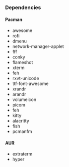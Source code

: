 ### Dependencies

#### Pacman 

- awesome 
- rofi 
- dmenu
- network-manager-applet
- fff
- conky
- flameshot 
- xterm 
- feh 
- rxvt-unicode 
- ttf-font-awesome
- xrandr 
- arandr 
- volumeicon
- picom
- feh
- kitty
- alacritty 
- fish 
- pcmanfm

#### AUR

- extraterm
- hyper
